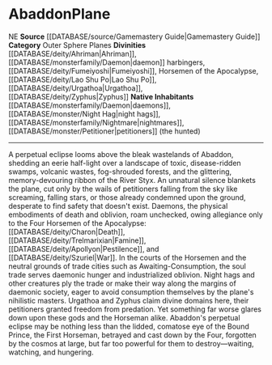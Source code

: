 ﻿---
alignment: NE
element: null
id: '12'
name: Abaddon
plane_category: Outer Sphere Planes
rarity: Common
rus_type_level: null
source: '[[DATABASE/source/Gamemastery Guide|Gamemastery Guide]]'
trait: null
type: Plane

---
# Abaddon<span class="item-type">Plane</span>

<span class="trait-alignment item-trait">NE</span>
**Source** [[DATABASE/source/Gamemastery Guide|Gamemastery Guide]]
**Category** Outer Sphere Planes
**Divinities** [[DATABASE/deity/Ahriman|Ahriman]], [[DATABASE/monsterfamily/Daemon|daemon]] harbingers, [[DATABASE/deity/Fumeiyoshi|Fumeiyoshi]], Horsemen of the Apocalypse, [[DATABASE/deity/Lao Shu Po|Lao Shu Po]], [[DATABASE/deity/Urgathoa|Urgathoa]], [[DATABASE/deity/Zyphus|Zyphus]]
**Native Inhabitants** [[DATABASE/monsterfamily/Daemon|daemons]], [[DATABASE/monster/Night Hag|night hags]], [[DATABASE/monsterfamily/Nightmare|nightmares]], [[DATABASE/monster/Petitioner|petitioners]] (the hunted)

---
A perpetual eclipse looms above the bleak wastelands of Abaddon, shedding an eerie half-light over a landscape of toxic, disease-ridden swamps, volcanic wastes, fog-shrouded forests, and the glittering, memory-devouring ribbon of the River Styx. An unnatural silence blankets the plane, cut only by the wails of petitioners falling from the sky like screaming, falling stars, or those already condemned upon the ground, desperate to find safety that doesn't exist. Daemons, the physical embodiments of death and oblivion, roam unchecked, owing allegiance only to the Four Horsemen of the Apocalypse: [[DATABASE/deity/Charon|Death]], [[DATABASE/deity/Trelmarixian|Famine]], [[DATABASE/deity/Apollyon|Pestilence]], and [[DATABASE/deity/Szuriel|War]]. In the courts of the Horsemen and the neutral grounds of trade cities such as Awaiting-Consumption, the soul trade serves daemonic hunger and industrialized oblivion. Night hags and other creatures ply the trade or make their way along the margins of daemonic society, eager to avoid consumption themselves by the plane's nihilistic masters. Urgathoa and Zyphus claim divine domains here, their petitioners granted freedom from predation. Yet something far worse glares down upon these gods and the Horseman alike. Abaddon's perpetual eclipse may be nothing less than the lidded, comatose eye of the Bound Prince, the First Horseman, betrayed and cast down by the Four, forgotten by the cosmos at large, but far too powerful for them to destroy—waiting, watching, and hungering.
